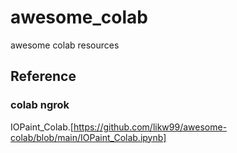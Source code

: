 # awesome_colab
awesome colab resources

## Reference
### colab ngrok
IOPaint_Colab.[https://github.com/likw99/awesome-colab/blob/main/IOPaint_Colab.ipynb]
